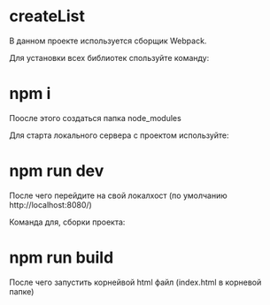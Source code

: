 # createList

В данном проекте используется сборщик Webpack.

Для установки всех библиотек спользуйте команду:

# npm i

Поосле этого создаться папка node_modules

Для старта локального сервера с проектом используйте:

# npm run dev

После чего перейдите на свой локалхост (по умолчанию http://localhost:8080/)

Команда для, сборки проекта:

# npm run build

После чего запустить корнейвой html файл (index.html в корневой папке)
